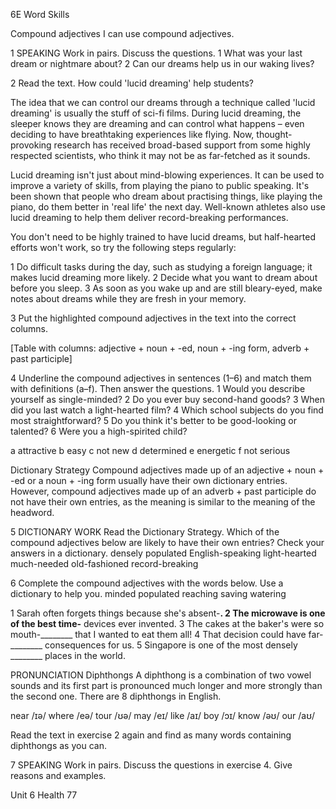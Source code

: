 6E Word Skills

Compound adjectives
I can use compound adjectives.

1 SPEAKING Work in pairs. Discuss the questions.
1 What was your last dream or nightmare about?
2 Can our dreams help us in our waking lives?

2 Read the text. How could 'lucid dreaming' help students?

The idea that we can control our dreams through a technique called 'lucid dreaming' is usually the stuff of sci-fi films. During lucid dreaming, the sleeper knows they are dreaming and can control what happens – even deciding to have breathtaking experiences like flying. Now, thought-provoking research has received broad-based support from some highly respected scientists, who think it may not be as far-fetched as it sounds.

Lucid dreaming isn't just about mind-blowing experiences. It can be used to improve a variety of skills, from playing the piano to public speaking. It's been shown that people who dream about practising things, like playing the piano, do them better in 'real life' the next day. Well-known athletes also use lucid dreaming to help them deliver record-breaking performances.

You don't need to be highly trained to have lucid dreams, but half-hearted efforts won't work, so try the following steps regularly:

1 Do difficult tasks during the day, such as studying a foreign language; it makes lucid dreaming more likely.
2 Decide what you want to dream about before you sleep.
3 As soon as you wake up and are still bleary-eyed, make notes about dreams while they are fresh in your memory.

3 Put the highlighted compound adjectives in the text into the correct columns.

[Table with columns: adjective + noun + -ed, noun + -ing form, adverb + past participle]

4 Underline the compound adjectives in sentences (1–6) and match them with definitions (a–f). Then answer the questions.
1 Would you describe yourself as single-minded?
2 Do you ever buy second-hand goods?
3 When did you last watch a light-hearted film?
4 Which school subjects do you find most straightforward?
5 Do you think it's better to be good-looking or talented?
6 Were you a high-spirited child?

a attractive
b easy
c not new
d determined
e energetic
f not serious

Dictionary Strategy
Compound adjectives made up of an adjective + noun + -ed or a noun + -ing form usually have their own dictionary entries. However, compound adjectives made up of an adverb + past participle do not have their own entries, as the meaning is similar to the meaning of the headword.

5 DICTIONARY WORK Read the Dictionary Strategy. Which of the compound adjectives below are likely to have their own entries? Check your answers in a dictionary.
densely populated   English-speaking   light-hearted
much-needed   old-fashioned   record-breaking

6 Complete the compound adjectives with the words below. Use a dictionary to help you.
minded   populated   reaching   saving   watering

1 Sarah often forgets things because she's absent-________.
2 The microwave is one of the best time-________ devices ever invented.
3 The cakes at the baker's were so mouth-________ that I wanted to eat them all!
4 That decision could have far-________ consequences for us.
5 Singapore is one of the most densely ________ places in the world.

PRONUNCIATION Diphthongs
A diphthong is a combination of two vowel sounds and its first part is pronounced much longer and more strongly than the second one. There are 8 diphthongs in English.

near /ɪə/   where /eə/   tour /ʊə/   may /eɪ/
like /aɪ/   boy /ɔɪ/   know /əʊ/   our /aʊ/

Read the text in exercise 2 again and find as many words containing diphthongs as you can.

7 SPEAKING Work in pairs. Discuss the questions in exercise 4. Give reasons and examples.

Unit 6 Health 77